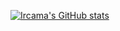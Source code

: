 [![Ircama's GitHub stats](https://github-readme-stats.vercel.app/api?username=Ircama&show_icons=true)](https://github.com/anuraghazra/github-readme-stats)
